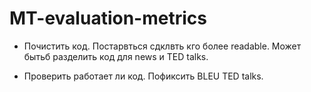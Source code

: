 # MT-evaluation-metrics

- Почистить код. Постарвться сдклвть кго более readable. Может бытьб разделить код для news и TED talks.

- Проверить работает ли код. Пофиксить BLEU TED talks. 

